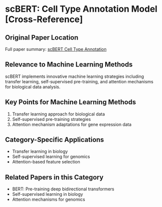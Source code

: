 # scBERT: Cell Type Annotation Model [Cross-Reference]

## Original Paper Location
Full paper summary: [scBERT Cell Type Annotation](../../../methodology-and-algorithms/deep-learning-architectures/2022-10-scBERT-cell-annotation-natmachintell.md)

## Relevance to Machine Learning Methods
scBERT implements innovative machine learning strategies including transfer learning, self-supervised pre-training, and attention mechanisms for biological data analysis.

## Key Points for Machine Learning Methods
1. Transfer learning approach for biological data
2. Self-supervised pre-training strategies
3. Attention mechanism adaptations for gene expression data

## Category-Specific Applications
- Transfer learning in biology
- Self-supervised learning for genomics
- Attention-based feature selection

## Related Papers in this Category
- BERT: Pre-training deep bidirectional transformers
- Self-supervised learning in biology
- Attention mechanisms for genomics
